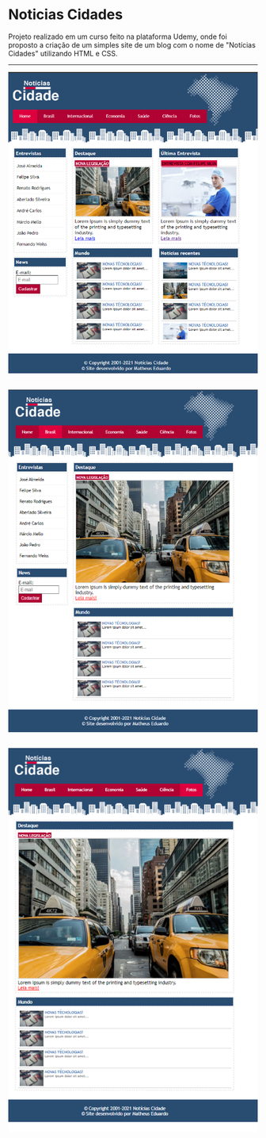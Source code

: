 # Noticias Cidades
Projeto realizado em um curso feito na plataforma Udemy, onde foi proposto a criação de um simples site de um blog com o nome de "Notícias Cidades" utilizando HTML e CSS.

---

<img src="img/img1.png">

##

<img src="img/img2.png">

##

<img src="img/img3.png">

##
